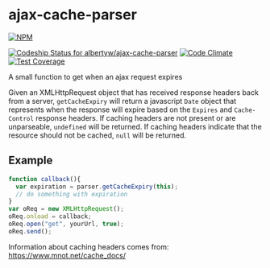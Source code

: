 ajax-cache-parser
=================

[![NPM](https://nodei.co/npm/ajax-cache-parser.png?downloads=true&downloadRank=true)](https://nodei.co/npm/ajax-cache-parser/)

[ ![Codeship Status for albertyw/ajax-cache-parser](https://codeship.com/projects/86d1e680-ba55-0133-baa7-025ac38368ea/status?branch=master)](https://codeship.com/projects/135666)
[![Code Climate](https://codeclimate.com/github/albertyw/ajax-cache-parser/badges/gpa.svg)](https://codeclimate.com/github/albertyw/ajax-cache-parser)
[![Test Coverage](https://codeclimate.com/github/albertyw/ajax-cache-parser/badges/coverage.svg)](https://codeclimate.com/github/albertyw/ajax-cache-parser/coverage)

A small function to get when an ajax request expires

Given an XMLHttpRequest object that has received response headers back from a server, `getCacheExpiry` will return
a javascript `Date` object that represents when the response will expire based on the `Expires` and `Cache-Control`
response headers.  If caching headers are not present or are unparseable, `undefined` will be returned.  If caching
headers indicate that the resource should not be cached, `null` will be returned.

Example
-------
```javascript
function callback(){
  var expiration = parser.getCacheExpiry(this);
  // do something with expiration
}
var oReq = new XMLHttpRequest();
oReq.onload = callback;
oReq.open("get", yourUrl, true);
oReq.send();
```

Information about caching headers comes from: https://www.mnot.net/cache_docs/
